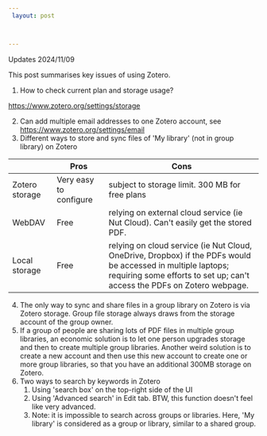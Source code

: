 ```yaml
---
 layout: post



---
```


Updates 2024/11/09

This post summarises key issues of using Zotero.

1. How to check current plan and storage usage?

https://www.zotero.org/settings/storage

2. Can add multiple email addresses to one Zotero account, see https://www.zotero.org/settings/email
3. Different ways to store and sync files of 'My library' (not in group library) on Zotero

|                | Pros                   | Cons                                                         |
| -------------- | ---------------------- | ------------------------------------------------------------ |
| Zotero storage | Very easy to configure | subject to storage limit. 300 MB for free plans              |
| WebDAV         | Free                   | relying on external cloud service (ie Nut Cloud). Can't easily get the stored PDF. |
| Local storage  | Free                   | relying on cloud service (ie Nut Cloud, OneDrive, Dropbox) if the PDFs would be accessed in multiple laptops; requiring some efforts to set up; can't access the PDFs on Zotero webpage. |

4. The only way to sync and share files in a group library on Zotero is via Zotero storage. Group file storage always draws from the storage account of the group owner. 
5. If a group of people are sharing lots of PDF files in multiple group libraries, an economic solution is to let one person upgrades storage and then to create multiple group libraries. Another weird solution is to create a new account and then use this new account to create one or more group libraries, so that you have an additional 300MB storage on Zotero.
6. Two ways to search by keywords in Zotero
   1. Using 'search box' on the top-right side of the UI
   2. Using 'Advanced search' in Edit tab. BTW, this function doesn't feel like very advanced.
   3. Note: it is impossible to search across groups or libraries. Here, 'My library' is considered as a group or library, similar to a shared group.